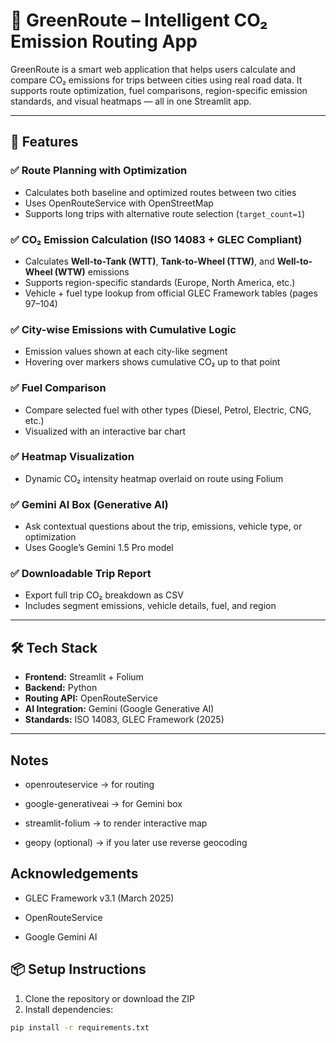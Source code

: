# 🌱 GreenRoute – Intelligent CO₂ Emission Routing App

GreenRoute is a smart web application that helps users calculate and compare CO₂ emissions for trips between cities using real road data. It supports route optimization, fuel comparisons, region-specific emission standards, and visual heatmaps — all in one Streamlit app.

---

## 🚀 Features

### ✅ Route Planning with Optimization
- Calculates both baseline and optimized routes between two cities
- Uses OpenRouteService with OpenStreetMap
- Supports long trips with alternative route selection (`target_count=1`)

### ✅ CO₂ Emission Calculation (ISO 14083 + GLEC Compliant)
- Calculates **Well-to-Tank (WTT)**, **Tank-to-Wheel (TTW)**, and **Well-to-Wheel (WTW)** emissions
- Supports region-specific standards (Europe, North America, etc.)
- Vehicle + fuel type lookup from official GLEC Framework tables (pages 97–104)

### ✅ City-wise Emissions with Cumulative Logic
- Emission values shown at each city-like segment
- Hovering over markers shows cumulative CO₂ up to that point

### ✅ Fuel Comparison
- Compare selected fuel with other types (Diesel, Petrol, Electric, CNG, etc.)
- Visualized with an interactive bar chart

### ✅ Heatmap Visualization
- Dynamic CO₂ intensity heatmap overlaid on route using Folium

### ✅ Gemini AI Box (Generative AI)
- Ask contextual questions about the trip, emissions, vehicle type, or optimization
- Uses Google’s Gemini 1.5 Pro model

### ✅ Downloadable Trip Report
- Export full trip CO₂ breakdown as CSV
- Includes segment emissions, vehicle details, fuel, and region

---

## 🛠️ Tech Stack

- **Frontend:** Streamlit + Folium
- **Backend:** Python
- **Routing API:** OpenRouteService
- **AI Integration:** Gemini (Google Generative AI)
- **Standards:** ISO 14083, GLEC Framework (2025)

---
## Notes

- openrouteservice → for routing

- google-generativeai → for Gemini box

- streamlit-folium → to render interactive map

- geopy (optional) → if you later use reverse geocoding

## Acknowledgements
- GLEC Framework v3.1 (March 2025)

- OpenRouteService

- Google Gemini AI

## 📦 Setup Instructions

1. Clone the repository or download the ZIP
2. Install dependencies:

```bash
pip install -r requirements.txt

